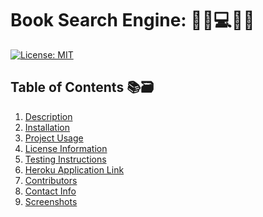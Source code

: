 # Book Search Engine: :blue_book::closed_book::computer::green_book::orange_book:

[![License: MIT](https://img.shields.io/badge/License-MIT-yellow.svg)](https://opensource.org/licenses/MIT)

## Table of Contents :books::card_file_box:

1.  [Description](#Description)
2.  [Installation](#Installation)
3.  [Project Usage](#Project-Usage)
4.  [License Information](#License-Information)
5.  [Testing Instructions](#Testing-Instructions)
6.  [Heroku Application Link](#Heroku-Application-Link)
7.  [Contributors](#Project-Contributors)
8.  [Contact Info](#Questions)
9.  [Screenshots](#Screenshots)

<br>

